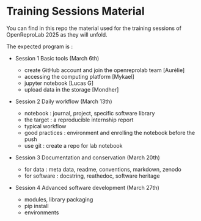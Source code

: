 # Training Sessions Material


You can find in this repo the material used for the training sessions of OpenReproLab 2025 as they will unfold.

The expected program is :

- Session 1 Basic tools (March 6th)
  - create GitHub account and join the openreprolab team [Aurélie]
  - accessing the computing platform [Mykael]
  - jupyter notebook [Lucas G]
  - upload data in the storage [Mondher]

- Session 2 Daily workflow (March 13th)
  - notebook : journal, project, specific software library
  - the target : a reproducible internship report
  - typical workflow
  - good practices : environment and enrolling the notebook before the push
  - use git : create a repo for lab notebook
 
- Session 3 Documentation and conservation (March 20th)
  - for data : meta data, readme, conventions, markdown, zenodo
  - for software : docstring, reathedoc, software heritage
 
- Session 4 Advanced software development (March 27th)
  - modules, library packaging
  - pip install
  - environments
